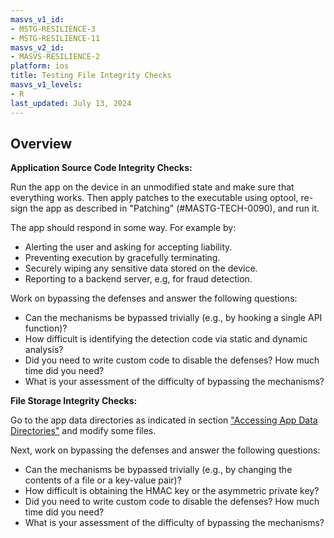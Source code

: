 ```yaml
---
masvs_v1_id:
- MSTG-RESILIENCE-3
- MSTG-RESILIENCE-11
masvs_v2_id:
- MASVS-RESILIENCE-2
platform: ios
title: Testing File Integrity Checks
masvs_v1_levels:
- R
last_updated: July 13, 2024
---
```


## Overview

**Application Source Code Integrity Checks:**

Run the app on the device in an unmodified state and make sure that everything works. Then apply patches to the executable using optool, re-sign the app as described in "Patching" (#MASTG-TECH-0090), and run it.

The app should respond in some way. For example by:

- Alerting the user and asking for accepting liability.
- Preventing execution by gracefully terminating.
- Securely wiping any sensitive data stored on the device.
- Reporting to a backend server, e.g, for fraud detection.

Work on bypassing the defenses and answer the following questions:

- Can the mechanisms be bypassed trivially (e.g., by hooking a single API function)?
- How difficult is identifying the detection code via static and dynamic analysis?
- Did you need to write custom code to disable the defenses? How much time did you need?
- What is your assessment of the difficulty of bypassing the mechanisms?

**File Storage Integrity Checks:**

Go to the app data directories as indicated in section ["Accessing App Data Directories"](../../../0x06b-iOS-Security-Testing.md#accessing-app-data-directories) and modify some files.

Next, work on bypassing the defenses and answer the following questions:

- Can the mechanisms be bypassed trivially (e.g., by changing the contents of a file or a key-value pair)?
- How difficult is obtaining the HMAC key or the asymmetric private key?
- Did you need to write custom code to disable the defenses? How much time did you need?
- What is your assessment of the difficulty of bypassing the mechanisms?
